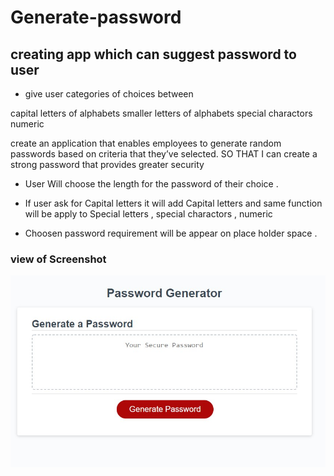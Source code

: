 # Generate-password


## creating app which can suggest password to user 

* give user categories of choices between 

capital letters of alphabets
smaller letters of alphabets 
special charactors 
numeric 



create an application that enables employees to generate random passwords based on criteria that they’ve selected.
 SO THAT I can create a strong password that provides greater security
 
* User  Will choose the length for  the password of their choice . 

* If user ask for Capital letters it will add Capital letters and same function will be apply to Special letters , special charactors , numeric 

* Choosen password requirement will be appear on place holder space .


### view of Screenshot 


![](https://github.com/hiral271/Generate-password/blob/main/view/Image-2021-04-15-at-10.45.06-PM.jpeg)
